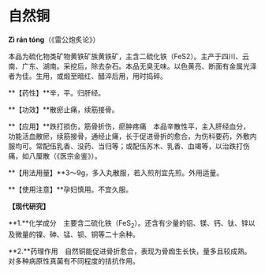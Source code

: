 # 自然铜

**Zì rán tóng**（《雷公炮炙论》）

本品为硫化物类矿物黄铁矿族黄铁矿，主含二硫化铁（FeS2）。主产于四川、云南、广东、湖南。采挖后，除去杂石。本品无臭无味。以色黄亮、断面有金属光泽者为佳。生用，或煅至暗红、醋淬后用，用时捣碎。

**【药性】**辛，平。归肝经。

**【功效】**散瘀止痛，续筋接骨。

**【应用】**跌打损伤，筋骨折伤，瘀肿疼痛　本品辛散性平，主入肝经血分，功能活血散瘀，续筋接骨，通经止痛，长于促进骨折的愈合，为伤科要药，外敷内服均可。常配伍乳香、没药、当归等；或配伍苏木、乳香、血竭等，以治跌打伤痛，如八厘散（《医宗金鉴》）。

**【用法用量】**3～9g，多入丸散服，若入煎剂宜先煎。外用适量。

**【使用注意】**孕妇慎用。不宜久服。

**【现代研究】**

**1.**化学成分　主要含二硫化铁（FeS<sub>2</sub>）。还含有少量的铝、镁、钙、钛、锌以及微量的镍、砷、锰、钡、铜等二十余种。

**2.**药理作用　自然铜能促进骨折愈合，表现为骨痂生长快，量多且较成熟。对多种病原性真菌有不同程度的拮抗作用。